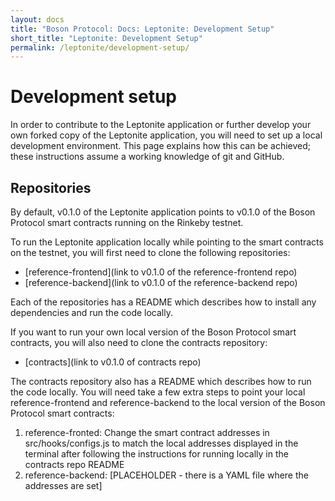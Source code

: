 ```yaml
---
layout: docs
title: "Boson Protocol: Docs: Leptonite: Development Setup"
short_title: "Leptonite: Development Setup"
permalink: /leptonite/development-setup/
---
```


# Development setup

In order to contribute to the Leptonite application or further develop your own
forked copy of the Leptonite application, you will need to set up a local
development environment. This page explains how this can be achieved; these instructions
assume a working knowledge of git and GitHub.

## Repositories

By default, v0.1.0 of the Leptonite application points to v0.1.0 of the Boson
Protocol smart contracts running on the Rinkeby testnet.

To run the Leptonite application locally while pointing to the smart contracts
on the testnet, you will first need to clone the following repositories:

- [reference-frontend](link to v0.1.0 of the reference-frontend repo)
- [reference-backend](link to v0.1.0 of the reference-backend repo)

Each of the repositories has a README which describes how to install any dependencies and run the code
locally.

If you want to run your own local version of the Boson Protocol smart contracts,
you will also need to clone the contracts repository:

- [contracts](link to v0.1.0 of contracts repo)

The contracts repository also has a README which describes how to run the code
locally. You will need take a few extra steps to point your local
reference-frontend and reference-backend to the local version of the Boson
Protocol smart contracts:

1. reference-fronted: Change the smart contract addresses in
   src/hooks/configs.js to match the local addresses displayed in the terminal
   after following the instructions for running locally in the contracts repo
   README
2. reference-backend: [PLACEHOLDER - there is a YAML file where the addresses are set]
